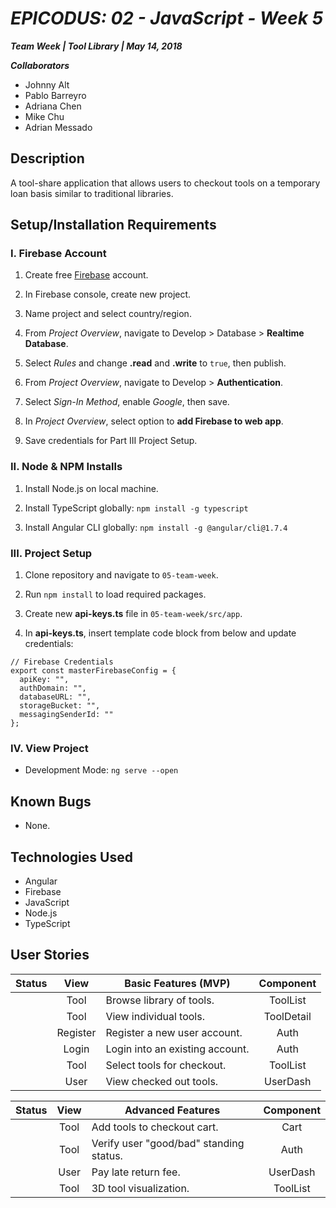 # _EPICODUS: 02 - JavaScript - Week 5_

***Team Week | Tool Library | May 14, 2018***

***Collaborators***

- Johnny Alt
- Pablo Barreyro
- Adriana Chen
- Mike Chu
- Adrian Messado

## Description

A tool-share application that allows users to checkout tools on a temporary loan basis similar to traditional libraries.

## Setup/Installation Requirements

### I. Firebase Account

1. Create free [Firebase](http://firebase.google.com/) account.

2. In Firebase console, create new project.

3. Name project and select country/region.

4. From *Project Overview*, navigate to Develop > Database > **Realtime Database**.

5. Select *Rules* and change **.read** and **.write** to `true`, then publish.

6. From *Project Overview*, navigate to Develop > **Authentication**.

7. Select *Sign-In Method*, enable *Google*, then save.

8. In *Project Overview*, select option to **add Firebase to web app**.

9. Save credentials for Part III Project Setup.

### II. Node & NPM Installs

1. Install Node.js on local machine.

2. Install TypeScript globally: `npm install -g typescript`

3. Install Angular CLI globally: `npm install -g @angular/cli@1.7.4`

### III. Project Setup

1. Clone repository and navigate to `05-team-week`.

2. Run `npm install` to load required packages.

3. Create new **api-keys.ts** file in `05-team-week/src/app`.

4. In **api-keys.ts**, insert template code block from below and update credentials:
```
// Firebase Credentials
export const masterFirebaseConfig = {
  apiKey: "",
  authDomain: "",
  databaseURL: "",
  storageBucket: "",
  messagingSenderId: ""
};
```

### IV. View Project

- Development Mode: `ng serve --open`

## Known Bugs

- None.

## Technologies Used

* Angular
* Firebase
* JavaScript
* Node.js
* TypeScript

## User Stories

| Status | View | Basic Features (MVP) | Component |
| :-: | :-: | --- | :-: |
| | Tool | Browse library of tools. | ToolList |
| | Tool | View individual tools. | ToolDetail |
| | Register | Register a new user account. | Auth |
| | Login | Login into an existing account. | Auth |
| | Tool | Select tools for checkout. | ToolList |
| | User | View checked out tools. | UserDash |

| Status | View | Advanced Features | Component |
| :-: | :-: | --- | :-: |
| | Tool | Add tools to checkout cart. | Cart |
| | Tool | Verify user "good/bad" standing status. | Auth |
| | User | Pay late return fee. | UserDash |
| | Tool | 3D tool visualization. | ToolList |

